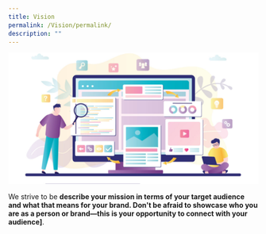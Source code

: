 ```yaml
---
title: Vision
permalink: /Vision/permalink/
description: ""
---
```

![](/images/about-us-page-examples-1-61fd8f9784626-sej-1520x800.jpg)

We strive to be **describe your mission in terms of your target audience and what that means for your brand. Don't be afraid to showcase who you are as a person or brand—this is your opportunity to connect with your audience\]**.